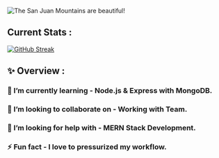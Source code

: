 <!-- ### Hi there 👋 -->

![The San Juan Mountains are beautiful!](https://i.postimg.cc/2jGQxw2x/github-banner.png "San Juan Mountains")

## Current Stats :
[![GitHub Streak](https://github-readme-streak-stats.herokuapp.com?user=AsrafulMasum&theme=blue-green&hide_border=true)](https://git.io/streak-stats)

## ✨ Overview : 
<!-- **AsrafulMasum/AsrafulMasum** is a ✨ _special_ ✨ repository because its `README.md` (this file) appears on your GitHub profile.

Here are some ideas to get you started: -->

<!-- - 🔭 I’m currently working on ... -->
### 🌱 I’m currently learning - Node.js & Express with MongoDB.
### 👯 I’m looking to collaborate on - Working with Team.
### 🤔 I’m looking for help with - MERN Stack Development.
### ⚡ Fun fact - I love to pressurized my workflow.
<!-- - 💬 Ask me about ...
- 📫 How to reach me: ...
- 😄 Pronouns: ... -->

